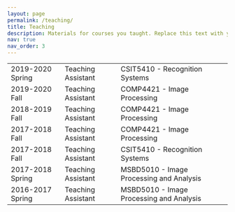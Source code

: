 ```yaml
---
layout: page
permalink: /teaching/
title: Teaching
description: Materials for courses you taught. Replace this text with your description.
nav: true
nav_order: 3
---
```


<table id="tbTeaching" border="0" width="100%">
	<tbody>
		<tr>
			<td>2019-2020 Spring</td><td>Teaching Assistant</td><td>CSIT5410 - Recognition Systems</td>
		</tr>
		<tr>
			<td>2019-2020 Fall</td><td>Teaching Assistant</td><td>COMP4421 - Image Processing</td>
		</tr>
		<tr>
			<td>2018-2019 Fall</td><td>Teaching Assistant</td><td>COMP4421 - Image Processing</td>
		</tr>
		<tr>
			<td>2017-2018 Fall</td><td>Teaching Assistant</td><td>COMP4421 - Image Processing</td>
		</tr>
		<tr>
			<td>2017-2018 Fall</td><td>Teaching Assistant</td><td>CSIT5410 - Recognition Systems</td>
		</tr>
		<tr>
			<td>2017-2018 Spring</td><td>Teaching Assistant</td><td>MSBD5010 - Image Processing and Analysis</td>
		</tr>
		<tr>
			<td>2016-2017 Spring</td><td>Teaching Assistant</td><td>MSBD5010 - Image Processing and Analysis</td>
		</tr>
	</tbody>
</table>
